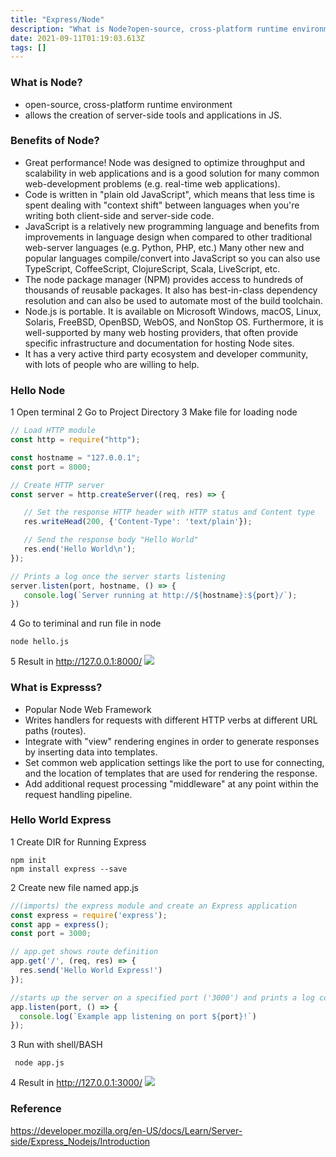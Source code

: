 ```yaml
---
title: "Express/Node"
description: "What is Node?open-source, cross-platform runtime environmentallows the creation of server-side tools and applications in JS.Benefits of Node?Great per"
date: 2021-09-11T01:19:03.613Z
tags: []
---
```

### What is Node?
- open-source, cross-platform runtime environment
- allows the creation of server-side tools and applications in JS.

### Benefits of Node?
- Great performance! Node was designed to optimize throughput and scalability in web applications and is a good solution for many common web-development problems (e.g. real-time web applications).
- Code is written in "plain old JavaScript", which means that less time is spent dealing with "context shift" between languages when you're writing both client-side and server-side code.
- JavaScript is a relatively new programming language and benefits from improvements in language design when compared to other traditional web-server languages (e.g. Python, PHP, etc.) Many other new and popular languages compile/convert into JavaScript so you can also use TypeScript, CoffeeScript, ClojureScript, Scala, LiveScript, etc.
- The node package manager (NPM) provides access to hundreds of thousands of reusable packages. It also has best-in-class dependency resolution and can also be used to automate most of the build toolchain.
- Node.js is portable. It is available on Microsoft Windows, macOS, Linux, Solaris, FreeBSD, OpenBSD, WebOS, and NonStop OS. Furthermore, it is well-supported by many web hosting providers, that often provide specific infrastructure and documentation for hosting Node sites.
- It has a very active third party ecosystem and developer community, with lots of people who are willing to help.

### Hello Node
1 Open terminal
2 Go to Project Directory
3 Make file for loading node
``` js
// Load HTTP module
const http = require("http");

const hostname = "127.0.0.1";
const port = 8000;

// Create HTTP server
const server = http.createServer((req, res) => {

   // Set the response HTTP header with HTTP status and Content type
   res.writeHead(200, {'Content-Type': 'text/plain'});

   // Send the response body "Hello World"
   res.end('Hello World\n');
});

// Prints a log once the server starts listening
server.listen(port, hostname, () => {
   console.log(`Server running at http://${hostname}:${port}/`);
})

```
4 Go to teriminal and run file in node 
```
node hello.js
```
5 Result in http://127.0.0.1:8000/
![](/images/f4fc0d9f-b07b-496a-b6f0-38841175e0a3-image.png)

### What is Expresss?
- Popular Node Web Framework
- Writes handlers for requests with different HTTP verbs at different URL paths (routes).
- Integrate with "view" rendering engines in order to generate responses by inserting data into templates.
- Set common web application settings like the port to use for connecting, and the location of templates that are used for rendering the response.
- Add additional request processing "middleware" at any point within the request handling pipeline.

### Hello World Express

1 Create DIR for Running Express
``` shell
npm init
npm install express --save
```

2 Create new file named app.js
``` js
//(imports) the express module and create an Express application
const express = require('express');
const app = express();
const port = 3000;

// app.get shows route definition
app.get('/', (req, res) => {
  res.send('Hello World Express!')
});

//starts up the server on a specified port ('3000') and prints a log comment
app.listen(port, () => {
  console.log(`Example app listening on port ${port}!`)
});
```
3 Run with shell/BASH
``` shell
 node app.js

```
4 Result in http://127.0.0.1:3000/
![](/images/7cf8d1d7-883c-42ec-b452-97ec22dbf89d-image.png)

### Reference
https://developer.mozilla.org/en-US/docs/Learn/Server-side/Express_Nodejs/Introduction
